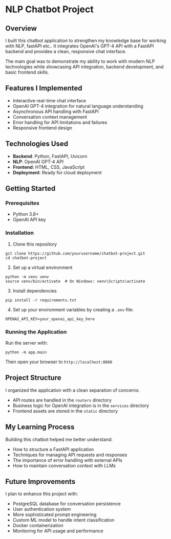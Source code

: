 # NLP Chatbot Project

## Overview
I built this chatbot application to strengthen my knowledge base for working with NLP, fastAPI etc.. 
It integrates OpenAI's GPT-4 API with a FastAPI backend and provides a clean, responsive chat interface.

The main goal was to demonstrate my ability to work with modern NLP technologies while showcasing API integration, backend development, and basic frontend skills.

## Features I Implemented

- Interactive real-time chat interface
- OpenAI GPT-4 integration for natural language understanding
- Asynchronous API handling with FastAPI
- Conversation context management
- Error handling for API limitations and failures
- Responsive frontend design

## Technologies Used

- **Backend**: Python, FastAPI, Uvicorn
- **NLP**: OpenAI GPT-4 API
- **Frontend**: HTML, CSS, JavaScript
- **Deployment**: Ready for cloud deployment

## Getting Started

### Prerequisites
- Python 3.8+
- OpenAI API key

### Installation

1. Clone this repository
```
git clone https://github.com/yourusername/chatbot-project.git
cd chatbot-project
```

2. Set up a virtual environment
```
python -m venv venv
source venv/bin/activate  # On Windows: venv\Scripts\activate
```

3. Install dependencies
```
pip install -r requirements.txt
```

4. Set up your environment variables by creating a `.env` file:
```
OPENAI_API_KEY=your_openai_api_key_here
```

### Running the Application

Run the server with:
```
python -m app.main
```

Then open your browser to `http://localhost:8000`

## Project Structure

I organized the application with a clean separation of concerns:

- API routes are handled in the `routers` directory
- Business logic for OpenAI integration is in the `services` directory
- Frontend assets are stored in the `static` directory

## My Learning Process

Building this chatbot helped me better understand:
- How to structure a FastAPI application
- Techniques for managing API requests and responses
- The importance of error handling with external APIs
- How to maintain conversation context with LLMs

## Future Improvements

I plan to enhance this project with:
- PostgreSQL database for conversation persistence
- User authentication system
- More sophisticated prompt engineering
- Custom ML model to handle intent classification
- Docker containerization
- Monitoring for API usage and performance

